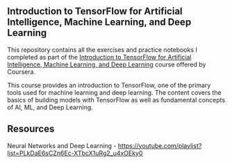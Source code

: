 ## Introduction to TensorFlow for Artificial Intelligence, Machine Learning, and Deep Learning
This repository contains all the exercises and practice notebooks I completed as part of the [Introduction to TensorFlow for Artificial Intelligence, Machine Learning, and Deep Learning](https://www.coursera.org/learn/introduction-tensorflow) course offered by Coursera.

This course provides an introduction to TensorFlow, one of the primary tools used for machine learning and deep learning. The content covers the basics of building models with TensorFlow as well as fundamental concepts of AI, ML, and Deep Learning.



## Resources
Neural Networks and Deep Learning - https://youtube.com/playlist?list=PLkDaE6sCZn6Ec-XTbcX1uRg2_u4xOEky0 